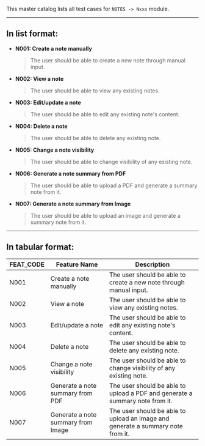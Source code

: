 This master catalog lists all test cases for `NOTES -> Nxxx` module.

---

## In list format:

- **N001: Create a note manually**

  > The user should be able to create a new note through manual input.

- **N002: View a note**

  > The user should be able to view any existing notes.

- **N003: Edit/update a note**

  > The user should be able to edit any existing note's content.

- **N004: Delete a note**

  > The user should be able to delete any existing note.

- **N005: Change a note visibility**

  > The user should be able to change visibility of any existing note.

- **N006: Generate a note summary from PDF**

  > The user should be able to upload a PDF and generate a summary note from it.

- **N007: Generate a note summary from Image**
  > The user should be able to upload an image and generate a summary note from it.

---

## In tabular format:

| FEAT_CODE | Feature Name                       | Description                                                                     |
| --------- | ---------------------------------- | ------------------------------------------------------------------------------- |
| N001      | Create a note manually             | The user should be able to create a new note through manual input.              |
| N002      | View a note                        | The user should be able to view any existing notes.                             |
| N003      | Edit/update a note                 | The user should be able to edit any existing note's content.                    |
| N004      | Delete a note                      | The user should be able to delete any existing note.                            |
| N005      | Change a note visibility           | The user should be able to change visibility of any existing note.              |
| N006      | Generate a note summary from PDF   | The user should be able to upload a PDF and generate a summary note from it.    |
| N007      | Generate a note summary from Image | The user should be able to upload an image and generate a summary note from it. |
